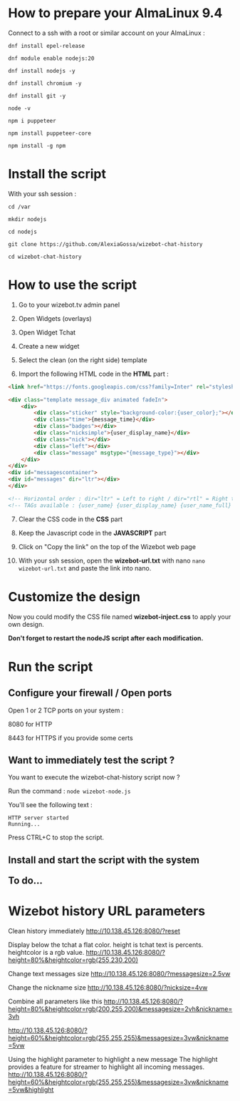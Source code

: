 <h1>How to prepare your AlmaLinux 9.4</h1>

Connect to a ssh with a root or similar account on your AlmaLinux :

`dnf install epel-release`

`dnf module enable nodejs:20`

`dnf install nodejs -y`

`dnf install chromium -y`

`dnf install git -y`

`node -v`

`npm i puppeteer`

`npm install puppeteer-core`

`npm install -g npm`



<h1>Install the script</h1>

With your ssh session :

`cd /var`

`mkdir nodejs`

`cd nodejs`

`git clone https://github.com/AlexiaGossa/wizebot-chat-history`

`cd wizebot-chat-history`



<h1>How to use the script</h1>
   
1. Go to your wizebot.tv admin panel

2. Open Widgets (overlays)

3. Open Widget Tchat

4. Create a new widget

5. Select the clean (on the right side) template

6. Import the following HTML code in the <b>HTML</b> part :

```html
<link href="https://fonts.googleapis.com/css?family=Inter" rel="stylesheet">

<div class="template message_div animated fadeIn">
    <div>
        <div class="sticker" style="background-color:{user_color};"></div>
        <div class="time">{message_time}</div>
        <div class="badges"></div>
        <div class="nicksimple">{user_display_name}</div>
        <div class="nick"></div>
        <div class="left"></div>
        <div class="message" msgtype="{message_type}"></div>
    </div>
</div>
<div id="messagescontainer">
<div id="messages" dir="ltr"></div>
</div> 

<!-- Horizontal order : dir="ltr" = Left to right / dir="rtl" = Right to left -->
<!-- TAGs available : {user_name} {user_display_name} {user_name_full} (Display name + Username) {user_color} {user_invert_color} (For background ?) {user_badges} {message_text} {message_time} {message_type} {message_color} (For announcement type) -->
```

7. Clear the CSS code in the <b>CSS</b> part

8. Keep the Javascript code in the <b>JAVASCRIPT</b> part

9. Click on "Copy the link" on the top of the Wizebot web page

10. With your ssh session, open the <b>wizebot-url.txt</b> with nano `nano wizebot-url.txt` and paste the link into nano.




<h1>Customize the design</h1>

Now you could modify the CSS file named <b>wizebot-inject.css</b> to apply your own design.

<b>Don't forget to restart the nodeJS script after each modification.</b>


<h1>Run the script</h1>

<h2>Configure your firewall / Open ports</h2>

Open 1 or 2 TCP ports on your system :

8080 for HTTP

8443 for HTTPS if you provide some certs

<h2>Want to immediately test the script ?</h2>

You want to execute the wizebot-chat-history script now ?

Run the command : `node wizebot-node.js`

You'll see the following text :

```
HTTP server started
Running...
```

Press CTRL+C to stop the script.


<h2>Install and start the script with the system</h21>

To do...


<h1>Wizebot history URL parameters</h1>
 

Clean history immediately
http://10.138.45.126:8080/?reset

Display below the tchat a flat color.
height is tchat text is percents.
heightcolor is a rgb value.
http://10.138.45.126:8080/?height=80%&heightcolor=rgb(255,230,200)

Change text messages size
http://10.138.45.126:8080/?messagesize=2.5vw

Change the nickname size
http://10.138.45.126:8080/?nicksize=4vw

Combine all parameters like this
http://10.138.45.126:8080/?height=80%&heightcolor=rgb(200,255,200)&messagesize=2vh&nickname=3vh

http://10.138.45.126:8080/?height=60%&heightcolor=rgb(255,255,255)&messagesize=3vw&nickname=5vw

Using the highlight parameter to highlight a new message
The highlight provides a feature for streamer to highlight all incoming messages.
http://10.138.45.126:8080/?height=60%&heightcolor=rgb(255,255,255)&messagesize=3vw&nickname=5vw&highlight


